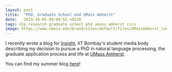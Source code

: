 ```yaml
---
layout: post
title:  "PhD, Graduate School and UMass Amherst"
date:   2019-10-05 09:00:55 +0530
tags: nlp research graduate school phd umass amherst cics
image: https://www.umass.edu/brand/sites/default/files/UMassAmherst_longform-RGB.png
---
```


I recently wrote a blog for [Insight](http://www.insightiitb.org/), IIT Bombay's student media body describing my decision to pursue a PhD in natural language processing, the graduate application process and life at [UMass Amherst](https://www.cics.umass.edu/).

You can find my summer blog [here](https://www.insightiitb.org/kalpesh_krishna/)!